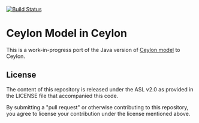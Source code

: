 [![Build Status](https://travis-ci.org/jvasileff/ceylon-ceylon-model.svg?branch=master)](https://travis-ci.org/jvasileff/ceylon-ceylon-model)
# Ceylon Model in Ceylon

This is a work-in-progress port of the Java version of [Ceylon
model](https://github.com/ceylon/ceylon/tree/master/model) to Ceylon.

## License

The content of this repository is released under the ASL v2.0 as provided in
the LICENSE file that accompanied this code.

By submitting a "pull request" or otherwise contributing to this repository,
you agree to license your contribution under the license mentioned above.
